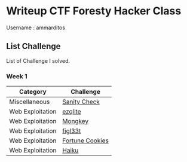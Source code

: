# Writeup CTF Foresty Hacker Class
Username : ammarditos

## List Challenge
List of Challenge I solved.

### Week 1
| Category | Challenge |
| --- | --- |
| Miscellaneous | [Sanity Check](/Miscellaneous/Sanity%20Check)
| Web Exploitation | [ezqlite](/Web%20Exploitation/ezqlite)
| Web Exploitation | [Mongkey](/Web%20Exploitation/Mongkey/)
| Web Exploitation | [figl33t](/Web%20Exploitation/figl33t/)
| Web Exploitation | [Fortune Cookies](/Web%20Exploitation/Fortune%20Cookies/)
| Web Exploitation | [Haiku](/Web%20Exploitation/Haiku/)
